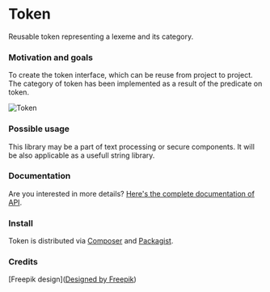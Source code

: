 # __Token__

Reusable token representing a lexeme and its category.

### Motivation and goals

To create the token interface, which can be reuse from project to project. The category of token has been implemented as a result of the predicate on token.

![Token](https://krzysiekpiasecki.github.io/Token/img/token.jpg)

###  Possible usage

This library may be a part of text processing or secure components. It will be also applicable as a usefull string library.

### Documentation

Are you interested in more details? [Here's the complete documentation of API](https://krzysiekpiasecki.github.io/Token/api/index.html).

### Install

Token is distributed via [Composer](https://getcomposer.org) and [Packagist](https://packagist.org/packages/krzysiekpiasecki/token).

### Credits

[Freepik design](<a href='http://pl.freepik.com/darmowe-wektory/biznesmen-przed-wyborem_765208.htm'>Designed by Freepik</a>)
